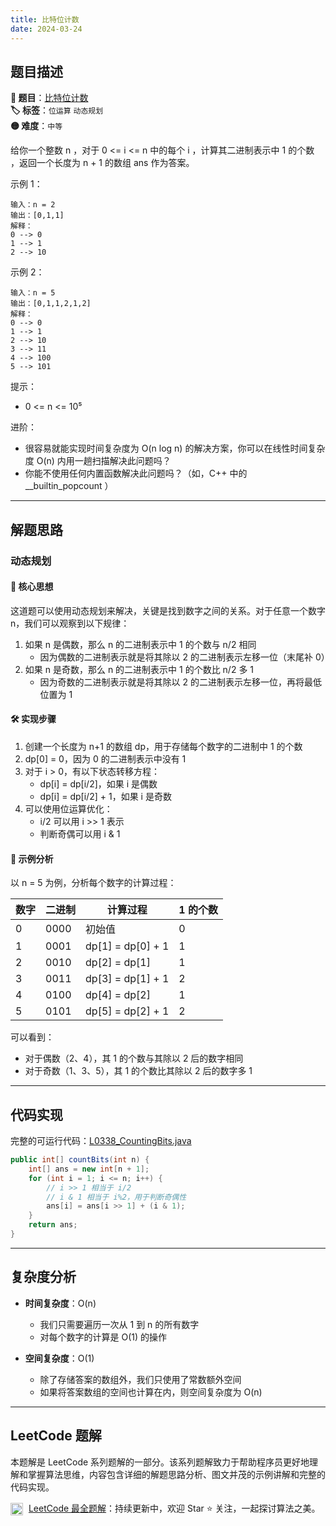 ```yaml
---
title: 比特位计数
date: 2024-03-24
---
```


## 题目描述

**🔗 题目**：[比特位计数](https://leetcode.cn/problems/counting-bits/)  
**🏷️ 标签**：`位运算` `动态规划`  
**🟡 难度**：`中等`  

给你一个整数 n ，对于 0 <= i <= n 中的每个 i ，计算其二进制表示中 1 的个数 ，返回一个长度为 n + 1 的数组 ans 作为答案。

示例 1：
```
输入：n = 2
输出：[0,1,1]
解释：
0 --> 0
1 --> 1
2 --> 10
```

示例 2：
```
输入：n = 5
输出：[0,1,1,2,1,2]
解释：
0 --> 0
1 --> 1
2 --> 10
3 --> 11
4 --> 100
5 --> 101
```

提示：
- 0 <= n <= 10⁵

进阶：
- 很容易就能实现时间复杂度为 O(n log n) 的解决方案，你可以在线性时间复杂度 O(n) 内用一趟扫描解决此问题吗？
- 你能不使用任何内置函数解决此问题吗？（如，C++ 中的 __builtin_popcount ）

---

## 解题思路

### 动态规划

#### 📝 核心思想

这道题可以使用动态规划来解决，关键是找到数字之间的关系。对于任意一个数字 n，我们可以观察到以下规律：

1. 如果 n 是偶数，那么 n 的二进制表示中 1 的个数与 n/2 相同
   - 因为偶数的二进制表示就是将其除以 2 的二进制表示左移一位（末尾补 0）
2. 如果 n 是奇数，那么 n 的二进制表示中 1 的个数比 n/2 多 1
   - 因为奇数的二进制表示就是将其除以 2 的二进制表示左移一位，再将最低位置为 1

#### 🛠️ 实现步骤

1. 创建一个长度为 n+1 的数组 dp，用于存储每个数字的二进制中 1 的个数
2. dp[0] = 0，因为 0 的二进制表示中没有 1
3. 对于 i > 0，有以下状态转移方程：
   - dp[i] = dp[i/2]，如果 i 是偶数
   - dp[i] = dp[i/2] + 1，如果 i 是奇数
4. 可以使用位运算优化：
   - i/2 可以用 i >> 1 表示
   - 判断奇偶可以用 i & 1

#### 🧩 示例分析

以 n = 5 为例，分析每个数字的计算过程：

| 数字 | 二进制 | 计算过程 | 1 的个数 |
|-----|--------|---------|---------|
| 0 | 0000 | 初始值 | 0 |
| 1 | 0001 | dp[1] = dp[0] + 1 | 1 |
| 2 | 0010 | dp[2] = dp[1] | 1 |
| 3 | 0011 | dp[3] = dp[1] + 1 | 2 |
| 4 | 0100 | dp[4] = dp[2] | 1 |
| 5 | 0101 | dp[5] = dp[2] + 1 | 2 |

可以看到：
- 对于偶数（2、4），其 1 的个数与其除以 2 后的数字相同
- 对于奇数（1、3、5），其 1 的个数比其除以 2 后的数字多 1

---

## 代码实现

完整的可运行代码：[L0338_CountingBits.java](../src/main/java/L0338_CountingBits.java)

```java
public int[] countBits(int n) {
    int[] ans = new int[n + 1];
    for (int i = 1; i <= n; i++) {
        // i >> 1 相当于 i/2
        // i & 1 相当于 i%2，用于判断奇偶性
        ans[i] = ans[i >> 1] + (i & 1);
    }
    return ans;
}
```

---

## 复杂度分析

- **时间复杂度**：O(n)
  - 我们只需要遍历一次从 1 到 n 的所有数字
  - 对每个数字的计算是 O(1) 的操作

- **空间复杂度**：O(1)
  - 除了存储答案的数组外，我们只使用了常数额外空间
  - 如果将答案数组的空间也计算在内，则空间复杂度为 O(n)

---

## LeetCode 题解

本题解是 LeetCode 系列题解的一部分。该系列题解致力于帮助程序员更好地理解和掌握算法思维，内容包含详细的解题思路分析、图文并茂的示例讲解和完整的代码实现。

<img src="https://github.githubassets.com/images/modules/logos_page/GitHub-Mark.png" alt="GitHub" width="20" style="vertical-align: middle; margin-right: 5px"> [LeetCode 最全题解](https://github.com/LjyYano/LeetCode)：持续更新中，欢迎 Star ⭐️ 关注，一起探讨算法之美。 